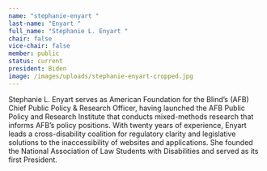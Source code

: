 ```yaml
---
name: "stephanie-enyart "
last-name: "Enyart "
full_name: "Stephanie L. Enyart "
chair: false
vice-chair: false
member: public
status: current
president: Biden
image: /images/uploads/stephanie-enyart-cropped.jpg
---
```

Stephanie L. Enyart serves as American Foundation for the Blind’s (AFB) Chief Public Policy & Research Officer, having launched the AFB Public Policy and Research Institute that conducts mixed-methods research that informs AFB’s policy positions. With twenty years of experience, Enyart leads a cross-disability coalition for regulatory clarity and legislative solutions to the inaccessibility of websites and applications. She founded the National Association of Law Students with Disabilities and served as its first President.
